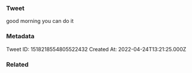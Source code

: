 ### Tweet
good morning you can do it

### Metadata
Tweet ID: 1518218554805522432
Created At: 2022-04-24T13:21:25.000Z

### Related

